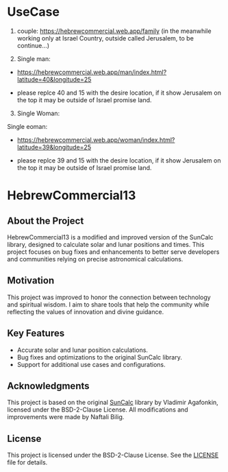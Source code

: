 # UseCase
1. couple: https://hebrewcommercial.web.app/family (in the meanwhile working only at Israel Country, outside called Jerusalem, to be continue...)

2. Single man:
- https://hebrewcommercial.web.app/man/index.html?latitude=40&longitude=25

- please replce 40 and 15 with the desire location, if it show Jerusalem on the top it may be outside of Israel promise land.

3. Single Woman:

Single eoman:
- https://hebrewcommercial.web.app/woman/index.html?latitude=39&longitude=25

- please replce 39 and 15 with the desire location, if it show Jerusalem on the top it may be outside of Israel promise land.

# HebrewCommercial13

## About the Project
HebrewCommercial13 is a modified and improved version of the SunCalc library, designed to calculate solar and lunar positions and times. This project focuses on bug fixes and enhancements to better serve developers and communities relying on precise astronomical calculations.

## Motivation
This project was improved to honor the connection between technology and spiritual wisdom. I aim to share tools that help the community while reflecting the values of innovation and divine guidance.

## Key Features
- Accurate solar and lunar position calculations.
- Bug fixes and optimizations to the original SunCalc library.
- Support for additional use cases and configurations.

## Acknowledgments
This project is based on the original [SunCalc](https://github.com/mourner/suncalc) library by Vladimir Agafonkin, licensed under the BSD-2-Clause License. All modifications and improvements were made by Naftali Bilig.

## License
This project is licensed under the BSD-2-Clause License. See the [LICENSE](LICENSE) file for details.


